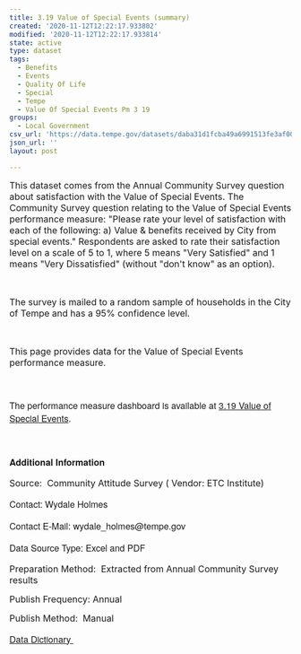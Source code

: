 ```yaml
---
title: 3.19 Value of Special Events (summary)
created: '2020-11-12T12:22:17.933802'
modified: '2020-11-12T12:22:17.933814'
state: active
type: dataset
tags:
  - Benefits
  - Events
  - Quality Of Life
  - Special
  - Tempe
  - Value Of Special Events Pm 3 19
groups:
  - Local Government
csv_url: 'https://data.tempe.gov/datasets/daba31d1fcba49a6991513fe3af001f9_0.csv'
json_url: ''
layout: post

---
```

<p style=''><p style=''><font><span style='font-size:16px;'>This dataset comes from the Annual Community Survey question about satisfaction with the Value of Special Events. The Community Survey question relating to the Value of Special Events performance measure: &quot;Please rate your level of satisfaction with each of the following: a) Value &amp; benefits received by City from special events.&quot; Respondents are asked to rate their satisfaction level on a scale of 5 to 1, where 5 means &quot;Very Satisfied&quot; and 1 means &quot;Very Dissatisfied&quot; (without &quot;don't know&quot; as an option).</span></font></p><p style=''><font><span style='font-size:16px;'><br /></span></font></p><p style=''><font><span style='font-size:16px;'>The survey is mailed to a random sample of households in the City of Tempe and has a 95% confidence level.</span></font></p><p style=''><font><span style='font-size:16px;'><br /></span></font></p><p style=''><font><span style='font-size:16px;'>This page provides data for the Value of Special Events performance measure. </span></font></p></p><p style='font-family:&quot;Avenir Next W01&quot;, &quot;Avenir Next W00&quot;, &quot;Avenir Next&quot;, Avenir, &quot;Helvetica Neue&quot;, sans-serif; font-size:16px;'><br /></p><p style='font-family:&quot;Avenir Next W01&quot;, &quot;Avenir Next W00&quot;, &quot;Avenir Next&quot;, Avenir, &quot;Helvetica Neue&quot;, sans-serif; font-size:16px;'>The performance measure dashboard is available at <a href='https://quality-of-life-tempegov.hub.arcgis.com/pages/value-of-special-events' rel='nofollow ugc' target='_blank'>3.19 Value of Special Events</a>.</p><p style='font-family:&quot;Avenir Next W01&quot;, &quot;Avenir Next W00&quot;, &quot;Avenir Next&quot;, Avenir, &quot;Helvetica Neue&quot;, sans-serif; font-size:16px;'><br /></p><p style='font-family:&quot;Avenir Next W01&quot;, &quot;Avenir Next W00&quot;, &quot;Avenir Next&quot;, Avenir, &quot;Helvetica Neue&quot;, sans-serif; font-size:16px;'><b>Additional Information</b></p><p style=''><font><span style='font-size:16px;'>Source: <span style=''>	</span>Community Attitude Survey ( Vendor: ETC Institute)</span></font></p><p style='font-family:&quot;Avenir Next W01&quot;, &quot;Avenir Next W00&quot;, &quot;Avenir Next&quot;, Avenir, &quot;Helvetica Neue&quot;, sans-serif; font-size:16px;'>Contact: Wydale Holmes</p><p style='font-family:&quot;Avenir Next W01&quot;, &quot;Avenir Next W00&quot;, &quot;Avenir Next&quot;, Avenir, &quot;Helvetica Neue&quot;, sans-serif; font-size:16px;'>Contact E-Mail: wydale_holmes@tempe.gov</p><p style='font-family:&quot;Avenir Next W01&quot;, &quot;Avenir Next W00&quot;, &quot;Avenir Next&quot;, Avenir, &quot;Helvetica Neue&quot;, sans-serif; font-size:16px;'>Data Source Type: Excel and PDF</p><p style=''><font><span style='font-size:16px;'>Preparation Method: <span style=''>	</span>Extracted from Annual Community Survey results</span></font></p><p style=''><font><span style='font-size:16px;'>Publish Frequency: Annual</span></font></p><p style=''><font><span style='font-size:16px;'>Publish Method: <span style=''>	</span>Manual</span></font><span style='font-family:inherit; font-size:16px;'> </span></p><p style='font-family:&quot;Avenir Next W01&quot;, &quot;Avenir Next W00&quot;, &quot;Avenir Next&quot;, Avenir, &quot;Helvetica Neue&quot;, sans-serif; font-size:16px;'><a href='https://gis.tempe.gov/design/data-dictionary/3.19%20Value%20of%20Special%20Events%20(summary)/' rel='nofollow ugc' target='_blank'>Data Dictionary </a><br /></p>
